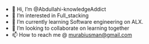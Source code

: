 - 👋 Hi, I’m @Abdullahi-knowledgeAddict
- 👀 I’m interested in Full_stacking
- 🌱 I’m currently learning Software engineering on ALX.
- 💞️ I’m looking to collaborate on learning together
- 📫 How to reach me @ murabiusman@gmail.com

<!---
Abdullahi-knowledgeAddict/Abdullahi-knowledgeAddict is a ✨ special ✨ repository because its `README.md` (this file) appears on your GitHub profile.
You can click the Preview link to take a look at your changes.
--->
